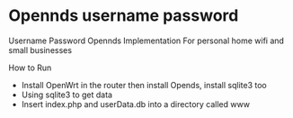 # Opennds username password
Username Password Opennds Implementation 
For personal home wifi and small businesses

How to Run
* Install OpenWrt in the router then install Opends, install sqlite3 too
* Using sqlite3 to get data
* Insert index.php and userData.db into a directory called www
